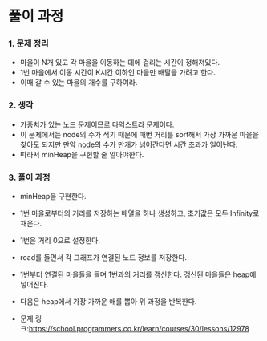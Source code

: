 # 풀이 과정
### 1. 문제 정리
- 마을이 N개 있고 각 마을을 이동하는 데에 걸리는 시간이 정해져있다.
- 1번 마을에서 이동 시간이 K시간 이하인 마을만 배달을 가려고 한다.
- 이때 갈 수 있는 마을의 개수를 구하여라.

### 2. 생각
- 가중치가 있는 노드 문제이므로 다익스트라 문제이다.
- 이 문제에서는 node의 수가 적기 때문에 매번 거리를 sort해서 가장 가까운 마을을 찾아도 되지만 만약 node의 수가 만개가 넘어간다면 시간 초과가 일어난다.
- 따라서 minHeap을 구현할 줄 알아야한다.

### 3. 풀이 과정
- minHeap을 구현한다.
- 1번 마을로부터의 거리를 저장하는 배열을 하나 생성하고, 초기값은 모두 Infinity로 채운다.
- 1번은 거리 0으로 설정한다.
- road를 돌면서 각 그래프가 연결된 노드 정보를 저장한다.
- 1번부터 연결된 마을들을 돌며 1번과의 거리를 갱신한다. 갱신된 마을들은 heap에 넣어진다.
- 다음은 heap에서 가장 가까운 애를 뽑아 위 과정을 반복한다.

- 문제 링크:https://school.programmers.co.kr/learn/courses/30/lessons/12978
